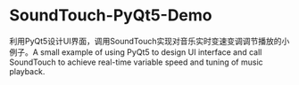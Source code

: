 # SoundTouch-PyQt5-Demo
利用PyQt5设计UI界面，调用SoundTouch实现对音乐实时变速变调调节播放的小例子。A small example of using PyQt5 to design UI interface and call SoundTouch to achieve real-time variable speed and tuning of music playback.
